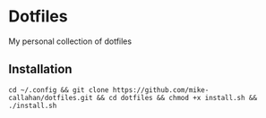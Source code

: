 # Dotfiles
My personal collection of dotfiles

## Installation
```cd ~/.config && git clone https://github.com/mike-callahan/dotfiles.git && cd dotfiles && chmod +x install.sh && ./install.sh```